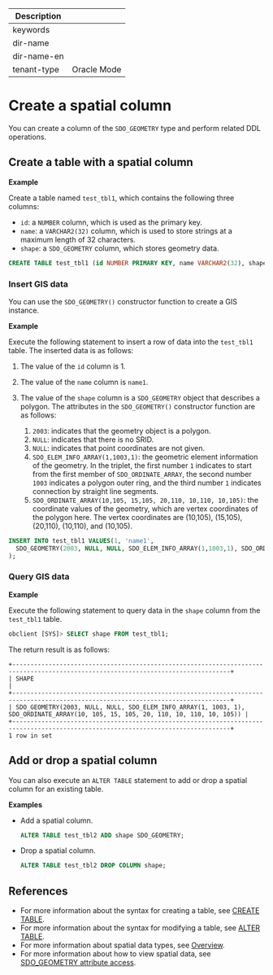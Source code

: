 | Description   |                 |
|---------------|-----------------|
| keywords      |                 |
| dir-name      |                 |
| dir-name-en   |                 |
| tenant-type   | Oracle Mode     |

# Create a spatial column

You can create a column of the `SDO_GEOMETRY` type and perform related DDL operations. 

## Create a table with a spatial column

**Example**

Create a table named `test_tbl1`, which contains the following three columns:

* `id`: a `NUMBER` column, which is used as the primary key. 
* `name`: a `VARCHAR2(32)` column, which is used to store strings at a maximum length of 32 characters. 
* `shape`: a `SDO_GEOMETRY` column, which stores geometry data. 

```sql
CREATE TABLE test_tbl1 (id NUMBER PRIMARY KEY, name VARCHAR2(32), shape SDO_GEOMETRY);
```

### Insert GIS data

You can use the `SDO_GEOMETRY()` constructor function to create a GIS instance. 

**Example**

Execute the following statement to insert a row of data into the `test_tbl1` table. The inserted data is as follows:

1. The value of the `id` column is 1. 
2. The value of the `name` column is `name1`. 
3. The value of the `shape` column is a `SDO_GEOMETRY` object that describes a polygon. The attributes in the `SDO_GEOMETRY()` constructor function are as follows:

   1. `2003`: indicates that the geometry object is a polygon. 
   2. `NULL`: indicates that there is no SRID. 
   3. `NULL`: indicates that point coordinates are not given. 
   4. `SDO_ELEM_INFO_ARRAY(1,1003,1)`: the geometric element information of the geometry. In the triplet, the first number `1` indicates to start from the first member of `SDO_ORDINATE_ARRAY`, the second number `1003` indicates a polygon outer ring, and the third number `1` indicates connection by straight line segments. 
   5. `SDO_ORDINATE_ARRAY(10,105, 15,105, 20,110, 10,110, 10,105)`: the coordinate values of the geometry, which are vertex coordinates of the polygon here. The vertex coordinates are (10,105), (15,105), (20,110), (10,110), and (10,105). 

```sql
INSERT INTO test_tbl1 VALUES(1, 'name1',
  SDO_GEOMETRY(2003, NULL, NULL, SDO_ELEM_INFO_ARRAY(1,1003,1), SDO_ORDINATE_ARRAY(10,105, 15,105, 20,110, 10,110, 10,105))
);
```

### Query GIS data

**Example**

Execute the following statement to query data in the `shape` column from the `test_tbl1` table. 

```sql
obclient [SYS]> SELECT shape FROM test_tbl1;
```

The return result is as follows:

```shell
+----------------------------------------------------------------------------------------------------------------------------------+
| SHAPE                                                                                                                            |
+----------------------------------------------------------------------------------------------------------------------------------+
| SDO_GEOMETRY(2003, NULL, NULL, SDO_ELEM_INFO_ARRAY(1, 1003, 1), SDO_ORDINATE_ARRAY(10, 105, 15, 105, 20, 110, 10, 110, 10, 105)) |
+----------------------------------------------------------------------------------------------------------------------------------+
1 row in set
```

## Add or drop a spatial column

You can also execute an `ALTER TABLE` statement to add or drop a spatial column for an existing table. 

**Examples**

* Add a spatial column. 

   ```sql
   ALTER TABLE test_tbl2 ADD shape SDO_GEOMETRY;
   ```

* Drop a spatial column. 

   ```sql
   ALTER TABLE test_tbl2 DROP COLUMN shape;
   ```

## References

* For more information about the syntax for creating a table, see [CREATE TABLE](../../../900.sql-statement-of-oracle-mode/100.ddl-of-oracle-mode/2400.create-table-of-oracle-mode.md). 
* For more information about the syntax for modifying a table, see [ALTER TABLE](../../../900.sql-statement-of-oracle-mode/100.ddl-of-oracle-mode/1000.alter-table-of-oracle-mode.md). 
* For more information about spatial data types, see [Overview](100.spatial-data-type-overview-of-oracle-mode.md). 
* For more information about how to view spatial data, see [SDO_GEOMETRY attribute access](300.sdo-geometry-property-access-of-oracle-mode.md). 
